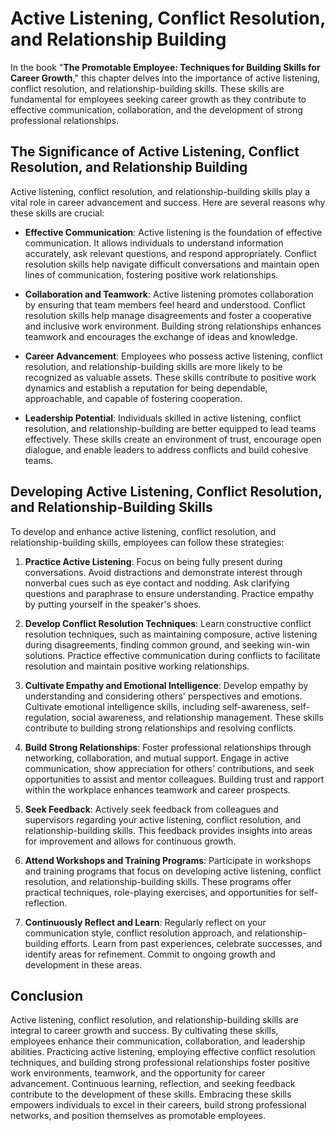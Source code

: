 Active Listening, Conflict Resolution, and Relationship Building
=========================================================================

In the book "**The Promotable Employee: Techniques for Building Skills for Career Growth**," this chapter delves into the importance of active listening, conflict resolution, and relationship-building skills. These skills are fundamental for employees seeking career growth as they contribute to effective communication, collaboration, and the development of strong professional relationships.

The Significance of Active Listening, Conflict Resolution, and Relationship Building
------------------------------------------------------------------------------------

Active listening, conflict resolution, and relationship-building skills play a vital role in career advancement and success. Here are several reasons why these skills are crucial:

* **Effective Communication**: Active listening is the foundation of effective communication. It allows individuals to understand information accurately, ask relevant questions, and respond appropriately. Conflict resolution skills help navigate difficult conversations and maintain open lines of communication, fostering positive work relationships.

* **Collaboration and Teamwork**: Active listening promotes collaboration by ensuring that team members feel heard and understood. Conflict resolution skills help manage disagreements and foster a cooperative and inclusive work environment. Building strong relationships enhances teamwork and encourages the exchange of ideas and knowledge.

* **Career Advancement**: Employees who possess active listening, conflict resolution, and relationship-building skills are more likely to be recognized as valuable assets. These skills contribute to positive work dynamics and establish a reputation for being dependable, approachable, and capable of fostering cooperation.

* **Leadership Potential**: Individuals skilled in active listening, conflict resolution, and relationship-building are better equipped to lead teams effectively. These skills create an environment of trust, encourage open dialogue, and enable leaders to address conflicts and build cohesive teams.

Developing Active Listening, Conflict Resolution, and Relationship-Building Skills
----------------------------------------------------------------------------------

To develop and enhance active listening, conflict resolution, and relationship-building skills, employees can follow these strategies:

1. **Practice Active Listening**: Focus on being fully present during conversations. Avoid distractions and demonstrate interest through nonverbal cues such as eye contact and nodding. Ask clarifying questions and paraphrase to ensure understanding. Practice empathy by putting yourself in the speaker's shoes.

2. **Develop Conflict Resolution Techniques**: Learn constructive conflict resolution techniques, such as maintaining composure, active listening during disagreements, finding common ground, and seeking win-win solutions. Practice effective communication during conflicts to facilitate resolution and maintain positive working relationships.

3. **Cultivate Empathy and Emotional Intelligence**: Develop empathy by understanding and considering others' perspectives and emotions. Cultivate emotional intelligence skills, including self-awareness, self-regulation, social awareness, and relationship management. These skills contribute to building strong relationships and resolving conflicts.

4. **Build Strong Relationships**: Foster professional relationships through networking, collaboration, and mutual support. Engage in active communication, show appreciation for others' contributions, and seek opportunities to assist and mentor colleagues. Building trust and rapport within the workplace enhances teamwork and career prospects.

5. **Seek Feedback**: Actively seek feedback from colleagues and supervisors regarding your active listening, conflict resolution, and relationship-building skills. This feedback provides insights into areas for improvement and allows for continuous growth.

6. **Attend Workshops and Training Programs**: Participate in workshops and training programs that focus on developing active listening, conflict resolution, and relationship-building skills. These programs offer practical techniques, role-playing exercises, and opportunities for self-reflection.

7. **Continuously Reflect and Learn**: Regularly reflect on your communication style, conflict resolution approach, and relationship-building efforts. Learn from past experiences, celebrate successes, and identify areas for refinement. Commit to ongoing growth and development in these areas.

Conclusion
----------

Active listening, conflict resolution, and relationship-building skills are integral to career growth and success. By cultivating these skills, employees enhance their communication, collaboration, and leadership abilities. Practicing active listening, employing effective conflict resolution techniques, and building strong professional relationships foster positive work environments, teamwork, and the opportunity for career advancement. Continuous learning, reflection, and seeking feedback contribute to the development of these skills. Embracing these skills empowers individuals to excel in their careers, build strong professional networks, and position themselves as promotable employees.
